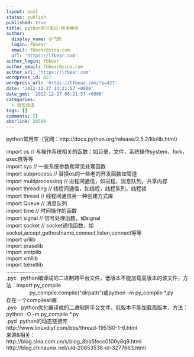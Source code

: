 ```yaml
---
layout: post
status: publish
published: true
title: python学习笔记-常用模块
author:
  display_name: 小飞熊
  login: fbbear
  email: fbbear@sina.com
  url: 'https://lfbear.com'
author_login: fbbear
author_email: fbbear@sina.com
author_url: 'https://lfbear.com'
wordpress_id: 427
wordpress_url: 'https://lfbear.com/?p=427'
date: '2012-12-27 14:21:57 +0800'
date_gmt: '2012-12-27 06:21:57 +0800'
categories:
  - 自言自语
tags: []
comments: []
abbrlink: 29589
---
```

<p>python常用库（官网：http://docs.python.org/release/2.5.2/lib/lib.html）</p>
<!-- more -->
<div>import os // 与操作系统相关的函数：如目录，文件，系统操作system，fork，exec族等等</div>
<div>import sys // 一些系统参数和常见处理函数</div>
<div>import subprocess // 替换os的一些老的开发函数如管道</div>
<div>import multiprocessing // 进程间通信，如进程，消息队列，共享内存</div>
<div>import threading // 线程间通信，如线程，线程队列，线程锁</div>
<div>import thread // 线程间通信另一种创建方式库</div>
<div>import Queue // 消息队列</div>
<div>import time // 时间操作的函数</div>
<div>import signal // 信号处理函数，如signal</div>
<div>import socket // socket通信函数，如socket,accept,gethostname,connect,listen,connect等等</div>
<div>import urllib</div>
<div>import praselib</div>
<div>import smtplib</div>
<div>import xmllib</div>
<div>import telnetlib</div>
<div>...........................</div>
<div>.pyc &nbsp;<wbr />&nbsp;python编译成的二进制跨平台文件，低版本不能加载高版本的该文件，方法：import py_compile</div>
<div>&nbsp;<wbr />&nbsp;&nbsp;<wbr />&nbsp;&nbsp;<wbr />&nbsp;&nbsp;<wbr />&nbsp;&nbsp;<wbr />&nbsp;&nbsp;<wbr />&nbsp;&nbsp;<wbr />&nbsp;&nbsp;<wbr />&nbsp;py_compile.compile("dirpath")或python -m py_compile *.py</div>
<div>存在一个compileall库</div>
<div>.pyo &nbsp;<wbr />&nbsp;python优化编译成的二进制跨平台文件，低版本不能加载高版本，方法：python -O -m py_compile *.py</div>
<div>.pyd &nbsp;<wbr />python的动态链接库</div>
<div>http://www.linuxdiyf.com/bbs/thread-195160-1-6.html</div>
<div></div>
<div>来源&amp;相关：</div>
<div>http://blog.sina.com.cn/s/blog_8ba5fecc0100y8q9.html</div>
<div>http://blog.chinaunix.net/uid-20653538-id-3277663.html</div>
<div></div>
